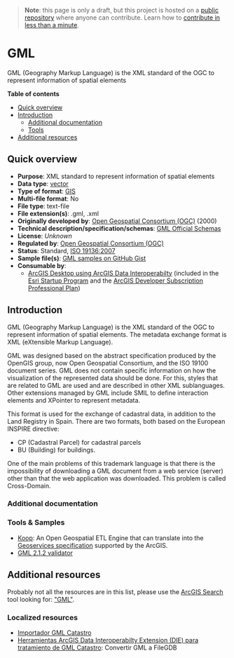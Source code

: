 > **Note**: this page is only a draft, but this project is hosted on a [public repository](https://github.com/hhkaos/awesome-arcgis) where anyone can contribute. Learn how to [contribute in less than a minute](https://github.com/hhkaos/awesome-arcgis/blob/master/CONTRIBUTING.md#contributions).

# GML

GML (Geography Markup Language) is the XML standard of the OGC to represent information of spatial elements

<!-- START doctoc generated TOC please keep comment here to allow auto update -->
<!-- DON'T EDIT THIS SECTION, INSTEAD RE-RUN doctoc TO UPDATE -->
**Table of contents**

- [Quick overview](#quick-overview)
- [Introduction](#introduction)
  - [Additional documentation](#additional-documentation)
  - [Tools](#tools)
- [Additional resources](#additional-resources)

<!-- END doctoc generated TOC please keep comment here to allow auto update -->

## Quick overview

* **Purpose**: XML standard to represent information of spatial elements
* **Data type**: [vector](../../../data-types/vector/README.md)
* **Type of format**: [GIS](../../../data-types/vector/gis/README.md)
* **Multi-file format**: No
* **File type**: text-file
* **File extension(s)**: .gml, .xml
* **Originally developed by**: 	[Open Geospatial Consortium (OGC)](https://en.wikipedia.org/wiki/Open_Geospatial_Consortium) (2000)
* **Technical description/specification/schemas**: [GML Official Schemas](http://www.opengeospatial.org/standards/gml#schemas)
* **License**: *Unknown*
* **Regulated by**: [Open Geospatial Consortium (OGC)](http://www.opengeospatial.org/standards/gml#schemas)
* **Status**: Standard, [ISO 19136:2007](http://www.iso.org/iso/iso_catalogue/catalogue_tc/catalogue_detail.htm?csnumber=32554)
* **Sample file(s)**: [GML samples on GitHub Gist](https://gist.github.com/search?utf8=%E2%9C%93&q=gml+sample)
* **Consumable by**:
    * [ArcGIS Desktop using ArcGIS Data Interoperabilty](https://support.esri.com/en/technical-article/000009150) (included in the [Esri Startup Program](../../../../../esri/startup-program/README.md) and the [ArcGIS Developer Subscription Professional Plan](https://developers.arcgis.com/pricing/))

## Introduction

GML (Geography Markup Language) is the XML standard of the OGC to represent information of spatial elements. The metadata exchange format is XML (eXtensible Markup Language).

GML was designed based on the abstract specification produced by the OpenGIS group, now Open Geospatial Consortium, and the ISO 19100 document series. GML does not contain specific information on how the visualization of the represented data should be done. For this, styles that are related to GML are used and are described in other XML sublanguages. Other extensions managed by GML include SMIL to define interaction elements and XPointer to represent metadata.

This format is used for the exchange of cadastral data, in addition to the Land Registry in Spain.
There are two formats, both based on the European INSPIRE directive:

* CP (Cadastral Parcel) for cadastral parcels
* BU (Building) for buildings.

One of the main problems of this trademark language is that there is the impossibility of downloading a GML document from a web service (server) other than that the web application was downloaded. This problem is called Cross-Domain.

### Additional documentation

### Tools & Samples

* [Koop](../../../../../devops/technologies/koop/README.md): An Open Geospatial ETL Engine that can translate into the [Geoservices specification](https://geoservices.github.io/) supported by the ArcGIS.
* [GML 2.1.2 validator](http://cite.opengeospatial.org/test_engine/gml/2.1.2/validator/)


## Additional resources

Probably not all the resources are in this list, please use the [ArcGIS Search](https://esri-es.github.io/arcgis-search/) tool looking for: ["GML"](https://esri-es.github.io/arcgis-search/?search="GML"&utm_campaign=awesome-list&utm_source=awesome-list&utm_medium=page).

### Localized resources

* [Importador GML Catastro](http://www.esri.es/arcgis/soluciones/administracion/conversores-catastro/)
* [Herramientas ArcGIS Data Interoperabilty Extension (DIE) para tratamiento de GML Catastro](https://www.arcgis.com/home/item.html?id=82fcd952418d4adf8703215359c34cc3): Convertir GML a FileGDB
